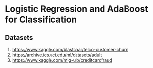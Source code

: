 # Logistic Regression and AdaBoost for Classification

## Datasets

1. https://www.kaggle.com/blastchar/telco-customer-churn
1. https://archive.ics.uci.edu/ml/datasets/adult
1. https://www.kaggle.com/mlg-ulb/creditcardfraud 